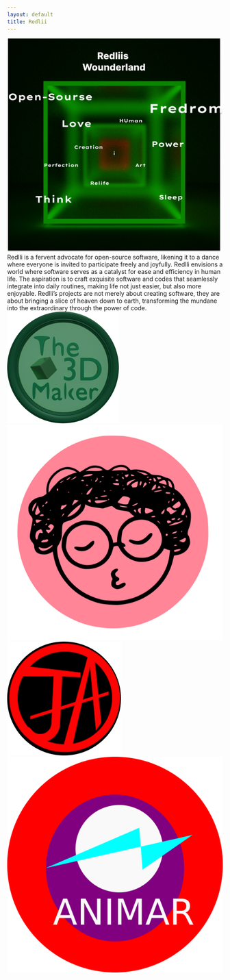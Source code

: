 ```yaml
---
layout: default
title: Redlii
---
```



<section id="Back">
    <img src="/assets/img/Back.png" alt="Background Image">
</section>

<section class="intro">
        Redlli is a fervent advocate for open-source software, likening it to a dance where everyone is invited to participate freely and joyfully. Redlli envisions a world where software serves as a catalyst for ease and efficiency in human life. The aspiration is to craft exquisite software and codes that seamlessly integrate into daily routines, making life not just easier, but also more enjoyable. Redlli’s projects are not merely about creating software, they are about bringing a slice of heaven down to earth, transforming the mundane into the extraordinary through the power of code.
    </section>
    
<section id="logos">
    <div class="logo-container">
        <a href="/3Dmaker">
            <img src="/assets/img/3Dmaker.png" alt="The 3D Maker Logo">
        </a>
        <a href="https://tkid.redlii.com/">
            <img src="/assets/img/KID.png" alt="KID Logo">
        </a>
        <a href="https://ja.redlii.com">
            <img src="/assets/img/JA_logo.png" alt="JA Logo">
        </a>
        <a href="/Animar">
            <img src="/assets/img/Animar.png" alt="Animar Logo">
        </a>
    </div>
</section>


